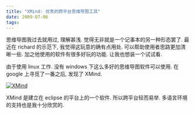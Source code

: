 ```yaml
---
title: "XMind: 优秀的跨平台思维导图工具"
date: 2009-07-06
tags:
---
```


思维导图我过去就用过, 理解甚浅. 觉得无非就是一个记事本的另一种形态罢了. 最近在 richard 的示范下, 我觉得这玩意的确有点用处. 可以帮助使用者思路更加清晰一些. 加之他使用的软件有很多好玩的功能. 让我也想装一个试试看.

由于使用 linux 工作. 没有 windows 下这么多好的思维导图软件可以使用. 在 google 上寻觅了一番之后, 发现了 XMind.

<a href="http://www.xmind.net/"><img src="http://static.xmind.net/images/logo.png" alt="XMind" /></a>

XMind 是建立在 eclipse 的平台上的一个软件. 所以跨平台轻而易举. 多语言环境的支持也是我十分欣赏的.
